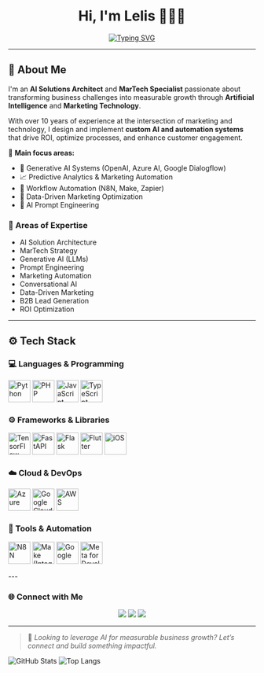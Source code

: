 <h1 align="center">Hi, I'm Lelis 👨🏽‍💻</h1>

<p align="center">
  <a href="https://git.io/typing-svg">
    <img src="https://readme-typing-svg.demolab.com?font=Fira+Code&size=24&pause=1000&color=000000&center=true&vCenter=true&width=700&lines=Turning+business+challenges+into+sustainable+growth;Architecting+AI+Solutions+that+Drive+Real+Impact;MarTech+and+Automation+for+Scalable+Success" alt="Typing SVG" />
  </a>
</p>

---

## 🧠 About Me  
I'm an **AI Solutions Architect** and **MarTech Specialist** passionate about transforming business challenges into measurable growth through **Artificial Intelligence** and **Marketing Technology**.  

With over 10 years of experience at the intersection of marketing and technology, I design and implement **custom AI and automation systems** that drive ROI, optimize processes, and enhance customer engagement.

💼 **Main focus areas:**  
- 🤖 Generative AI Systems (OpenAI, Azure AI, Google Dialogflow)  
- 📈 Predictive Analytics & Marketing Automation  
- 🔁 Workflow Automation (N8N, Make, Zapier)  
- 🧩 Data-Driven Marketing Optimization  
- 🧠 AI Prompt Engineering  


### 🧠 Areas of Expertise

- AI Solution Architecture  
- MarTech Strategy  
- Generative AI (LLMs)  
- Prompt Engineering  
- Marketing Automation  
- Conversational AI  
- Data-Driven Marketing  
- B2B Lead Generation  
- ROI Optimization  

---
## ⚙️ Tech Stack

### 💻 Languages & Programming
<p align="left">
  <img src="https://cdn.jsdelivr.net/gh/devicons/devicon/icons/python/python-original.svg" width="45" height="45" alt="Python" />
  <img src="https://cdn.jsdelivr.net/gh/devicons/devicon/icons/php/php-original.svg" width="45" height="45" alt="PHP" />
  <img src="https://cdn.jsdelivr.net/gh/devicons/devicon/icons/javascript/javascript-original.svg" width="45" height="45" alt="JavaScript" />
  <img src="https://cdn.jsdelivr.net/gh/devicons/devicon/icons/typescript/typescript-original.svg" width="45" height="45" alt="TypeScript" />
</p>

### ⚙️ Frameworks & Libraries
<p align="left">
  <img src="https://cdn.jsdelivr.net/gh/devicons/devicon/icons/tensorflow/tensorflow-original.svg" width="45" height="45" alt="TensorFlow" />
  <img src="https://cdn.jsdelivr.net/gh/devicons/devicon/icons/fastapi/fastapi-original.svg" width="45" height="45" alt="FastAPI" />
  <img src="https://cdn.jsdelivr.net/gh/devicons/devicon/icons/flask/flask-original.svg" width="45" height="45" alt="Flask" />
  <img src="https://cdn.jsdelivr.net/gh/devicons/devicon/icons/flutter/flutter-original.svg" width="45" height="45" alt="Flutter" />
  <img src="https://cdn.jsdelivr.net/gh/devicons/devicon/icons/apple/apple-original.svg" width="45" height="45" alt="iOS" />
</p>

### ☁️ Cloud & DevOps
<p align="left">
  <img src="https://cdn.jsdelivr.net/gh/devicons/devicon/icons/azure/azure-original.svg" width="45" height="45" alt="Azure" />
  <img src="https://cdn.jsdelivr.net/gh/devicons/devicon/icons/googlecloud/googlecloud-original.svg" width="45" height="45" alt="Google Cloud" />
  <img src="https://cdn.jsdelivr.net/gh/devicons/devicon/icons/amazonwebservices/amazonwebservices-original.svg" width="45" height="45" alt="AWS" />
</p>

### 🤖 Tools & Automation
<p align="left">
  <img src="https://upload.wikimedia.org/wikipedia/commons/d/d7/N8n_Logo.png" width="45" height="45" alt="N8N" />
  <img src="https://cdn.worldvectorlogo.com/logos/make-com.svg" width="45" height="45" alt="Make (Integromat)" />
  <img src="https://cdn.jsdelivr.net/gh/devicons/devicon/icons/google/google-original.svg" width="45" height="45" alt="Google" />
  <img src="https://upload.wikimedia.org/wikipedia/commons/3/39/Meta_Logo_2023.svg" width="45" height="45" alt="Meta for Developers" />
</p>
---

### 🌐 Connect with Me

<p align="center">
  <a href="https://linkedin.com/in/ynaiayleranlelis" target="_blank"><img src="https://img.shields.io/badge/LinkedIn-000000?style=for-the-badge&logo=linkedin&logoColor=white"/></a>
  <a href="mailto:lelis.ia@lypmkt.com.br"><img src="https://img.shields.io/badge/Email-000000?style=for-the-badge&logo=gmail&logoColor=white"/></a>
  <a href="https://github.com/euolelis"><img src="https://img.shields.io/badge/GitHub-000000?style=for-the-badge&logo=github&logoColor=white"/></a>
</p>

---

> 🚀 *Looking to leverage AI for measurable business growth? Let’s connect and build something impactful.*


![GitHub Stats](https://github-readme-stats.vercel.app/api?username=euolelis&show_icons=true&theme=radical)
![Top Langs](https://github-readme-stats.vercel.app/api/top-langs/?username=euolelis&layout=compact&theme=radical)

